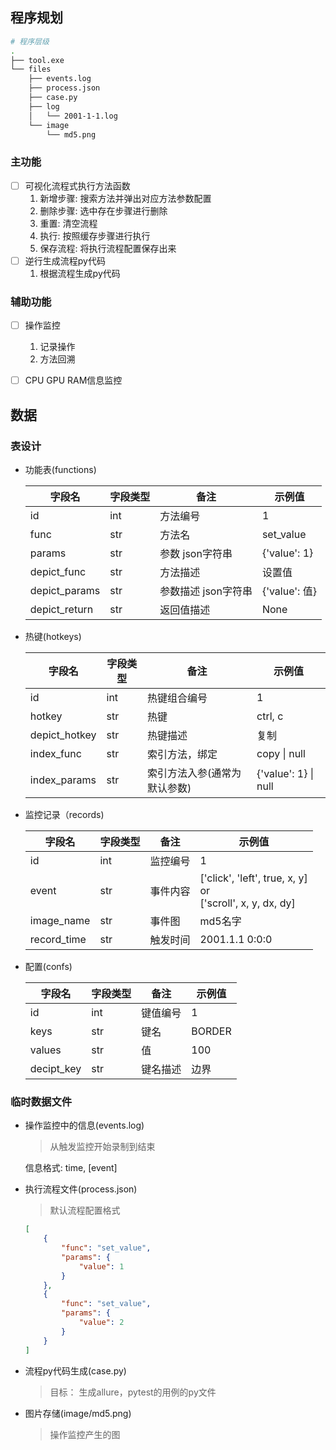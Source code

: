 ## 程序规划
```bash
# 程序层级
.
├── tool.exe
└── files
    ├── events.log
    ├── process.json
    ├── case.py
    ├── log
    │   └── 2001-1-1.log
    └── image
        └── md5.png
```



### 主功能

- [ ] 可视化流程式执行方法函数
  1. 新增步骤: 搜索方法并弹出对应方法参数配置
  2. 删除步骤: 选中存在步骤进行删除
  3. 重置: 清空流程
  4. 执行: 按照缓存步骤进行执行
  5. 保存流程: 将执行流程配置保存出来
- [ ] 逆行生成流程py代码
  1. 根据流程生成py代码
### 辅助功能
- [ ] 操作监控
  1. 记录操作
  2. 方法回溯
- [ ] CPU GPU RAM信息监控


## 数据
### 表设计

+ 功能表(functions)

  | 字段名        | 字段类型 | 备注                | 示例值        |
  | ------------- | -------- | ------------------- | ------------- |
  | id            | int      | 方法编号            | 1             |
  | func          | str      | 方法名              | set_value     |
  | params        | str      | 参数 json字符串     | {'value': 1}  |
  | depict_func   | str      | 方法描述            | 设置值        |
  | depict_params | str      | 参数描述 json字符串 | {'value': 值} |
  | depict_return | str      | 返回值描述          | None          |

+ 热键(hotkeys)

  | 字段名        | 字段类型 | 备注                         | 示例值               |
  | ------------- | -------- | ---------------------------- | -------------------- |
  | id            | int      | 热键组合编号                 | 1                    |
  | hotkey        | str      | 热键                         | ctrl, c              |
  | depict_hotkey | str      | 热键描述                     | 复制                 |
  | index_func    | str      | 索引方法，绑定               | copy \| null         |
  | index_params  | str      | 索引方法入参(通常为默认参数) | {'value': 1} \| null |

+ 监控记录（records)

  | 字段名      | 字段类型 | 备注     | 示例值                                                       |
  | ----------- | -------- | -------- | ------------------------------------------------------------ |
  | id          | int      | 监控编号 | 1                                                            |
  | event       | str      | 事件内容 | ['click', 'left', true,  x, y]<br>or<br> ['scroll', x, y, dx, dy] |
  | image_name  | str      | 事件图   | md5名字                                                      |
  | record_time | str      | 触发时间 | 2001.1.1 0:0:0                                               |

+ 配置(confs)

  | 字段名     | 字段类型 | 备注     | 示例值 |
  | ---------- | -------- | -------- | ------ |
  | id         | int      | 键值编号 | 1      |
  | keys       | str      | 键名     | BORDER |
  | values     | str      | 值       | 100    |
  | decipt_key | str      | 键名描述 | 边界   |

  

### 临时数据文件

+ 操作监控中的信息(events.log) 

  > 从触发监控开始录制到结束

  信息格式: time, [event]

+ 执行流程文件(process.json)

  > 默认流程配置格式

  ```json
  [
      {
          "func": "set_value",
          "params": {
              "value": 1
          }
      },
      {
          "func": "set_value",
          "params": {
              "value": 2
          }
      }
  ]
  ```

+ 流程py代码生成(case.py)

  > 目标： 生成allure，pytest的用例的py文件

+ 图片存储(image/md5.png)

  > 操作监控产生的图
